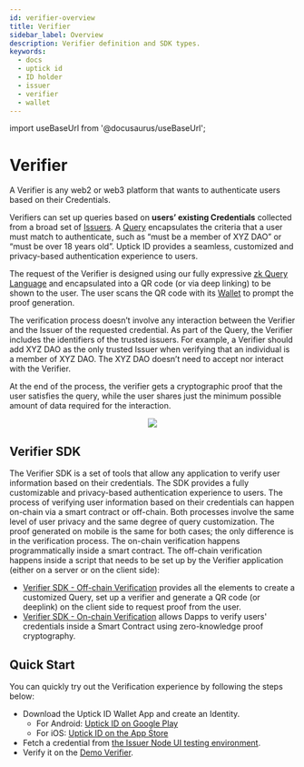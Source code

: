 ```yaml
---
id: verifier-overview
title: Verifier
sidebar_label: Overview
description: Verifier definition and SDK types.
keywords:
  - docs
  - uptick id
  - ID holder
  - issuer
  - verifier
  - wallet
---
```


import useBaseUrl from '@docusaurus/useBaseUrl';

# Verifier

A Verifier is any web2 or web3 platform that wants to authenticate users based on their Credentials.

Verifiers can set up queries based on **users’ existing Credentials** collected from a broad set of [Issuers](/docs/issuer/issuer-overview.md). A [Query](/docs/verifier/verification-library/zk-query-language.md) encapsulates the criteria that a user must match to authenticate, such as “must be a member of XYZ DAO” or “must be over 18 years old”. Uptick ID provides a seamless, customized and privacy-based authentication experience to users.

The request of the Verifier is designed using our fully expressive [zk Query Language](/docs/verifier/verification-library/zk-query-language.md) and encapsulated into a QR code (or via deep linking) to be shown to the user. The user scans the QR code with its [Wallet](/docs/wallet/wallet-overview.md) to prompt the proof generation.

The verification process doesn’t involve any interaction between the Verifier and the Issuer of the requested credential. As part of the Query, the Verifier includes the identifiers of the trusted issuers. For example, a Verifier should add XYZ DAO as the only trusted Issuer when verifying that an individual is a member of XYZ DAO. The XYZ DAO doesn’t need to accept nor interact with the Verifier.

At the end of the process, the verifier gets a cryptographic proof that the user satisfies the query, while the user shares just the minimum possible amount of data required for the interaction.

<div align="center">
<img src={useBaseUrl("img/verifier-intro.png")} align="center" />
</div>

## Verifier SDK

The Verifier SDK is a set of tools that allow any application to verify user information based on their credentials. The SDK provides a fully customizable and privacy-based authentication experience to users.
The process of verifying user information based on their credentials can happen on-chain via a smart contract or off-chain. Both processes involve the same level of user privacy and the same degree of query customization. The proof generated on mobile is the same for both cases; the only difference is in the verification process. The on-chain verification happens programmatically inside a smart contract. The off-chain verification happens inside a script that needs to be set up by the Verifier application (either on a server or on the client side):

- [Verifier SDK - Off-chain Verification](./verification-library/verifier-library-intro.md) provides all the elements to create a customized Query, set up a verifier and generate a QR code (or deeplink) on the client side to request proof from the user.
- [Verifier SDK - On-chain Verification](./on-chain-verification/overview.md) allows Dapps to verify users' credentials inside a Smart Contract using zero-knowledge proof cryptography.

## Quick Start

You can quickly try out the Verification experience by following the steps below:

- Download the Uptick ID Wallet App and create an Identity.
  - For Android: <a href="https://play.google.com/store/apps/details?id=com.polygonid.wallet" target="_blank">Uptick ID on Google Play</a>
  - For iOS: <a href="https://apps.apple.com/us/app/polygon-id/id1629870183" target="_blank">Uptick ID on the App Store</a>
- Fetch a credential from <a href="https://user-ui:password-ui@issuer-ui.polygonid.me">the Issuer Node UI testing environment</a>.
- Verify it on the [Demo Verifier](https://verifier-demo.polygonid.me/).
